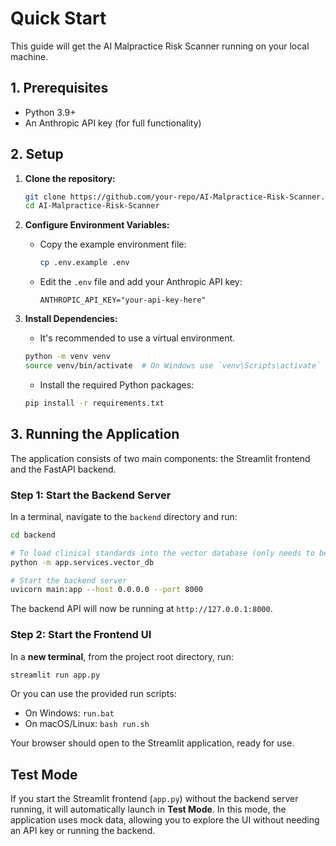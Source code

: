 # Quick Start

This guide will get the AI Malpractice Risk Scanner running on your local machine.

## 1. Prerequisites

- Python 3.9+
- An Anthropic API key (for full functionality)

## 2. Setup

1.  **Clone the repository:**
    ```bash
    git clone https://github.com/your-repo/AI-Malpractice-Risk-Scanner.git
    cd AI-Malpractice-Risk-Scanner
    ```

2.  **Configure Environment Variables:**
    -   Copy the example environment file:
        ```bash
        cp .env.example .env
        ```
    -   Edit the `.env` file and add your Anthropic API key:
        ```
        ANTHROPIC_API_KEY="your-api-key-here"
        ```

3.  **Install Dependencies:**
    -   It's recommended to use a virtual environment.
    ```bash
    python -m venv venv
    source venv/bin/activate  # On Windows use `venv\Scripts\activate`
    ```
    -   Install the required Python packages:
    ```bash
    pip install -r requirements.txt
    ```

## 3. Running the Application

The application consists of two main components: the Streamlit frontend and the FastAPI backend.

### Step 1: Start the Backend Server

In a terminal, navigate to the `backend` directory and run:

```bash
cd backend

# To load clinical standards into the vector database (only needs to be done once)
python -m app.services.vector_db

# Start the backend server
uvicorn main:app --host 0.0.0.0 --port 8000
```

The backend API will now be running at `http://127.0.0.1:8000`.

### Step 2: Start the Frontend UI

In a **new terminal**, from the project root directory, run:

```bash
streamlit run app.py
```

Or you can use the provided run scripts:
- On Windows: `run.bat`
- On macOS/Linux: `bash run.sh`

Your browser should open to the Streamlit application, ready for use.

## Test Mode

If you start the Streamlit frontend (`app.py`) without the backend server running, it will automatically launch in **Test Mode**. In this mode, the application uses mock data, allowing you to explore the UI without needing an API key or running the backend.
